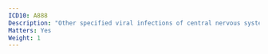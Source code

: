 ```yaml
---
ICD10: A888
Description: "Other specified viral infections of central nervous system"
Matters: Yes
Weight: 1
---
```

